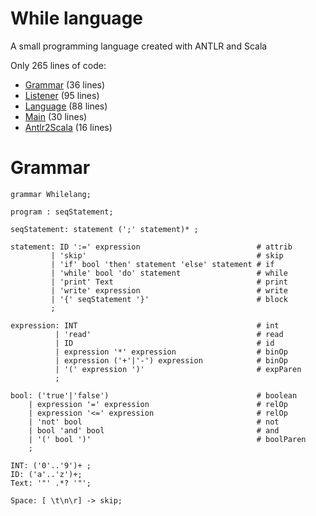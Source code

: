 While language
=====

  A small programming language created with ANTLR and Scala

Only 265 lines of code:
  - [Grammar](src/whilelang/Whilelang.g4) (36 lines)
  - [Listener](src/whilelang/MyListener.scala) (95 lines)
  - [Language](src/whilelang/Language.scala) (88 lines)
  - [Main](src/whilelang/Main.scala) (30 lines)
  - [Antlr2Scala](src/whilelang/Antlr2Scala.scala) (16 lines)

Grammar
====

````ANTLR
grammar Whilelang;

program : seqStatement;

seqStatement: statement (';' statement)* ;

statement: ID ':=' expression                          # attrib
         | 'skip'                                      # skip
         | 'if' bool 'then' statement 'else' statement # if
         | 'while' bool 'do' statement                 # while
         | 'print' Text                                # print
         | 'write' expression                          # write
         | '{' seqStatement '}'                        # block
         ;

expression: INT                                        # int
          | 'read'                                     # read
          | ID                                         # id
          | expression '*' expression                  # binOp
          | expression ('+'|'-') expression            # binOp
          | '(' expression ')'                         # expParen
          ;

bool: ('true'|'false')                                 # boolean
    | expression '=' expression                        # relOp
    | expression '<=' expression                       # relOp
    | 'not' bool                                       # not
    | bool 'and' bool                                  # and
    | '(' bool ')'                                     # boolParen
    ;

INT: ('0'..'9')+ ;
ID: ('a'..'z')+;
Text: '"' .*? '"';

Space: [ \t\n\r] -> skip;
````
